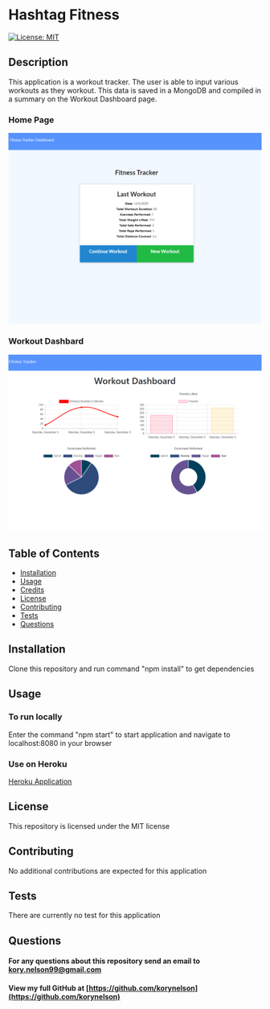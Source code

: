 # Hashtag Fitness
[![License: MIT](https://img.shields.io/badge/License-MIT-yellow.svg)](https://opensource.org/licenses/MIT)

## Description
This application is a workout tracker.  The user is able to input various workouts as they workout.  This data is saved in a MongoDB and compiled in a summary on the Workout Dashboard page.   

### Home Page
![noteapp](./assets/images/hashtagFitnessHomepage.PNG)

### Workout Dashbard
![noteapp](./assets/images/hashtagFitnessdashboard.PNG)

## Table of Contents
* [Installation](#installation)
* [Usage](#usage)
* [Credits](#credits)
* [License](#license)
* [Contributing](#Contributing)
* [Tests](#Tests)
* [Questions](#Questions)

## Installation
Clone this repository and run command "npm install" to get dependencies

## Usage
### To run locally
Enter the command "npm start" to start application and navigate to localhost:8080 in your browser
### Use on Heroku
[Heroku Application](https://hashtag-fitness.herokuapp.com)

## License
This repository is licensed under the MIT license

## Contributing
No additional contributions are expected for this application

## Tests
There are currently no test for this application

## Questions
#### For any questions about this repository send an email to kory.nelson99@gmail.com
#### View my full GitHub at [https://github.com/korynelson](https://github.com/korynelson)